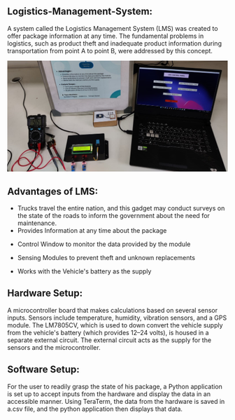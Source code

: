 ## Logistics-Management-System:
A system called the Logistics Management System (LMS) was created to offer package information at any time. The fundamental problems in logistics, such as product theft and inadequate product information during transportation from point A to point B, were addressed by this concept. 

![My Image](LMS(Ckt)-Setup.jpg)
## Advantages of LMS:
- Trucks travel the entire nation, and this gadget may conduct surveys on the state of the roads to inform the government about the need for maintenance. 
- Provides Information at any time about the package
* Control Window to monitor the data provided by the module
+ Sensing Modules to prevent theft and unknown replacements
- Works with the Vehicle's battery as the supply

## Hardware Setup:
A microcontroller board that makes calculations based on several sensor inputs. Sensors include temperature, humidity, vibration sensors, and a GPS module.
The LM7805CV, which is used to down convert the vehicle supply from the vehicle's battery (which provides 12–24 volts), is housed in a separate external circuit. The external circuit acts as the supply for the sensors and the microcontroller.

## Software Setup:
For the user to readily grasp the state of his package, a Python application is set up to accept inputs from the hardware and display the data in an accessible manner. Using TeraTerm, the data from the hardware is saved in a.csv file, and the python application then displays that data. 
